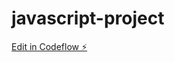 # javascript-project

[Edit in Codeflow ⚡️](https://stackblitz.com/~/github.com/udayreddy-07/javascript-project)